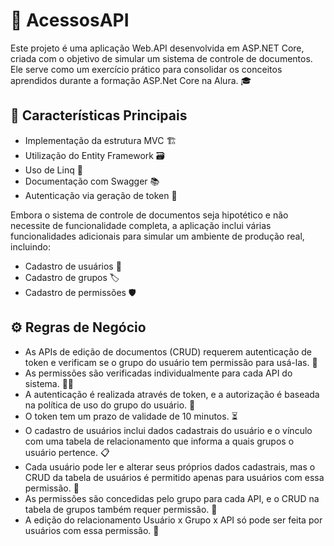 # 🚀 AcessosAPI
Este projeto é uma aplicação Web.API desenvolvida em ASP.NET Core, criada com o objetivo de simular um sistema de controle de documentos. Ele serve como um exercício prático para consolidar os conceitos aprendidos durante a formação ASP.Net Core na Alura. 🎓

## 🎯 Características Principais

- Implementação da estrutura MVC 🏗️
- Utilização do Entity Framework 🗃️
- Uso de Linq 🧮
- Documentação com Swagger 📚
- Autenticação via geração de token 🔑

Embora o sistema de controle de documentos seja hipotético e não necessite de funcionalidade completa, a aplicação inclui várias funcionalidades adicionais para simular um ambiente de produção real, incluindo:

- Cadastro de usuários 👥
- Cadastro de grupos 🏷️
- Cadastro de permissões 🛡️

## ⚙️ Regras de Negócio 

- As APIs de edição de documentos (CRUD) requerem autenticação de token e verificam se o grupo do usuário tem permissão para usá-las. 📝
- As permissões são verificadas individualmente para cada API do sistema. 🕵️‍♂️
- A autenticação é realizada através de token, e a autorização é baseada na política de uso do grupo do usuário. 🚦
- O token tem um prazo de validade de 10 minutos. ⏳
- O cadastro de usuários inclui dados cadastrais do usuário e o vínculo com uma tabela de relacionamento que informa a quais grupos o usuário pertence. 📋
- Cada usuário pode ler e alterar seus próprios dados cadastrais, mas o CRUD da tabela de usuários é permitido apenas para usuários com essa permissão. 🔄
- As permissões são concedidas pelo grupo para cada API, e o CRUD na tabela de grupos também requer permissão. 🎫
- A edição do relacionamento Usuário x Grupo x API só pode ser feita por usuários com essa permissão. 🔧